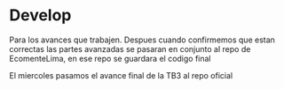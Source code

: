 # Develop
Para los avances que trabajen.
  Despues cuando confirmemos que estan correctas las partes avanzadas
se pasaran en conjunto al repo de EcomenteLima,
en ese repo se guardara el codigo final

El miercoles pasamos el avance final de la TB3 al repo oficial
